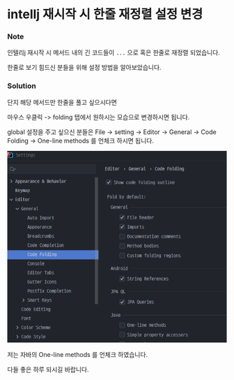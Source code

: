 # intellj 재시작 시 한줄 재정렬 설정 변경

### Note

인텔리j 재시작 시 메서드 내의 긴 코드들이 ```...``` 으로  혹은 한줄로 재정렬 되었습니다. 

한줄로 보기 힘드신 분들을 위해 설정 방법을 알아보았습니다.



### Solution

단지 해당 메서드만 한줄을 풀고 싶으시다면

마우스 우클릭 -> folding 탭에서 원하시는 모습으로 변경하시면 됩니다.



global 설정을 주고 싶으신 분들은 File -> setting -> Editor -> General -> Code Folding -> One-line methods 를 언체크 하시면 됩니다.

**![image-20210930081327693](one_line_method.assets/image-20210930081327693.png)**

저는 자바의 One-line methods 를 언체크 하였습니다.



다들 좋은 하루 되시길 바랍니다.